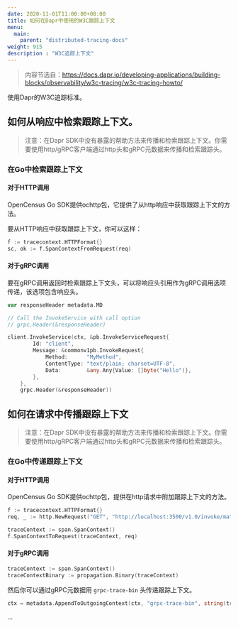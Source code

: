 ```yaml
---
date: 2020-11-01T11:00:00+08:00
title: 如何在Dapr中使用的W3C跟踪上下文
menu:
  main:
    parent: "distributed-tracing-docs"
weight: 915
description : "W3C追踪上下文"
---
```


> 内容节选自：https://docs.dapr.io/developing-applications/building-blocks/observability/w3c-tracing/w3c-tracing-howto/

使用Dapr的W3C追踪标准。

## 如何从响应中检索跟踪上下文。

> 注意：在Dapr SDK中没有暴露的帮助方法来传播和检索跟踪上下文。你需要使用http/gRPC客户端通过http头和gRPC元数据来传播和检索跟踪头。

### 在Go中检索跟踪上下文

#### 对于HTTP调用

OpenCensus Go SDK提供ochttp包，它提供了从http响应中获取跟踪上下文的方法。

要从HTTP响应中获取跟踪上下文，你可以这样：

```go
f := tracecontext.HTTPFormat{}
sc, ok := f.SpanContextFromRequest(req)
```

#### 对于gRPC调用

要在gRPC调用返回时检索跟踪上下文头，可以将响应头引用作为gRPC调用选项传递，该选项包含响应头。

```go
var responseHeader metadata.MD

// Call the InvokeService with call option
// grpc.Header(&responseHeader)

client.InvokeService(ctx, &pb.InvokeServiceRequest{
		Id: "client",
		Message: &commonv1pb.InvokeRequest{
			Method:      "MyMethod",
			ContentType: "text/plain; charset=UTF-8",
			Data:        &any.Any{Value: []byte("Hello")},
		},
	},
	grpc.Header(&responseHeader))
```

## 如何在请求中传播跟踪上下文

> 注意：在Dapr SDK中没有暴露的帮助方法来传播和检索跟踪上下文。你需要使用http/gRPC客户端通过http头和gRPC元数据来传播和检索跟踪头。

### 在Go中传递跟踪上下文

#### 对于HTTP调用

OpenCensus Go SDK提供ochttp包，提供在http请求中附加跟踪上下文的方法。

```go
f := tracecontext.HTTPFormat{}
req, _ := http.NewRequest("GET", "http://localhost:3500/v1.0/invoke/mathService/method/api/v1/add", nil)

traceContext := span.SpanContext()
f.SpanContextToRequest(traceContext, req)
```

#### 对于gRPC调用

```go
traceContext := span.SpanContext()
traceContextBinary := propagation.Binary(traceContext)
```

然后你可以通过gRPC元数据用 `grpc-trace-bin` 头传递跟踪上下文。

```go
ctx = metadata.AppendToOutgoingContext(ctx, "grpc-trace-bin", string(traceContextBinary))
```

...

